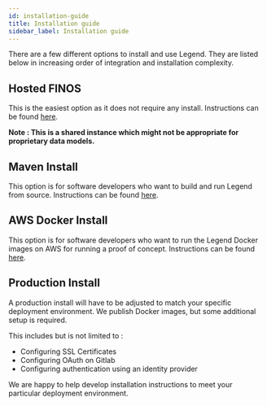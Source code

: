 ```yaml
---
id: installation-guide
title: Installation guide
sidebar_label: Installation guide
---
```


There are a few different options to install and use Legend. They are listed below in increasing order of integration and installation complexity.

## Hosted FINOS 

This is the easiest option as it does not require any install. Instructions can be found [here](hosted-finos.md).

__Note : This is a shared instance which might not be appropriate for proprietary data models.__

## Maven Install 

This option is for software developers who want to build and run Legend from source. Instructions can be found [here](maven-install.md).

## AWS Docker Install

This option is for software developers who want to run the Legend Docker images on AWS for running a proof of concept. Instructions can be found [here](aws-docker.md).

## Production Install 

A production install will have to be adjusted to match your specific deployment environment. We publish Docker images, but some additional setup is required. 

This includes but is not limited to :
* Configuring SSL Certificates 
* Configuring OAuth on Gitlab 
* Configuring authentication using an identity provider

We are happy to help develop installation instructions to meet your particular deployment environment.

